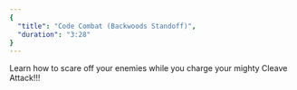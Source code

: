 ```yaml
---
{
  "title": "Code Combat (Backwoods Standoff)",
  "duration": "3:28"
}
---
```


Learn how to scare off your enemies while you charge your mighty Cleave Attack!!!

